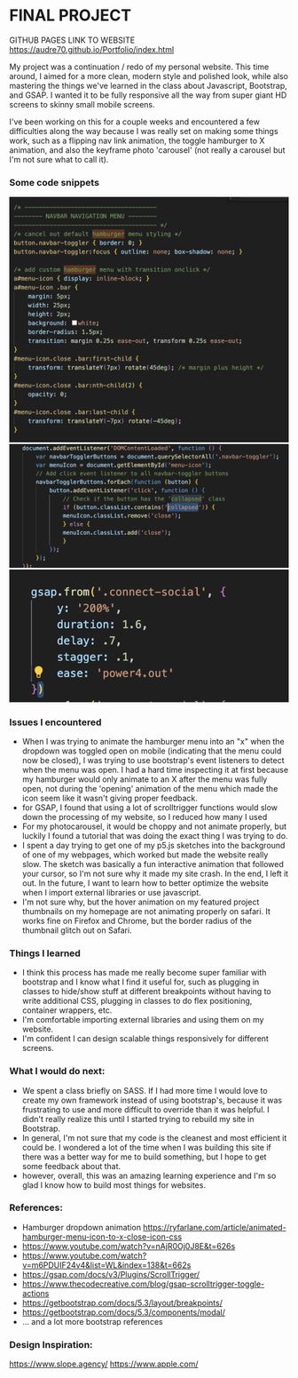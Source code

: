 # FINAL PROJECT

GITHUB PAGES LINK TO WEBSITE https://audre70.github.io/Portfolio/index.html

My project was a continuation / redo of my personal website. This time around, I aimed for a more clean, modern style and polished look, while also mastering the things we've learned in the class about Javascript, Bootstrap, and GSAP. I wanted it to be fully responsive all the way from super giant HD screens to skinny small mobile screens.

I've been working on this for a couple weeks and encountered a few difficulties along the way because I was really set on making some things work, such as a flipping nav link animation, the toggle hamburger to X animation, and also the keyframe photo 'carousel' (not really a carousel but I'm not sure what to call it).

### Some code snippets
![CSS of hamburger transform](./documentation/csshamburger.png "css hamburger")
![JS of hamburger transform](./documentation/jshamburger.png "js hamburger")
![staggering contact links](./documentation/stagger.png "contact links gsap")


### Issues I encountered
- When I was trying to animate the hamburger menu into an "x" when the dropdown was toggled open on mobile (indicating that the menu could now be closed), I was trying to use bootstrap's event listeners to detect when the menu was open. I had a hard time inspecting it at first because my hamburger would only animate to an X after the menu was fully open, not during the 'opening' animation of the menu which made the icon seem like it wasn't giving proper feedback.
- for GSAP, I found that using a lot of scrolltrigger functions would slow down the processing of my website, so I reduced how many I used
- For my photocarousel, it would be choppy and not animate properly, but luckily I found a tutorial that was doing the exact thing I was trying to do.
- I spent a day trying to get one of my p5.js sketches into the background of one of my webpages, which worked but made the website really slow. The sketch was basically a fun interactive animation that followed your cursor, so I'm not sure why it made my site crash. In the end, I left it out. In the future, I want to learn how to better optimize the website when I import external libraries or use javascript.
- I'm not sure why, but the hover animation on my featured project thumbnails on my homepage are not animating properly on safari. It works fine on Firefox and Chrome, but the border radius of the thumbnail glitch out on Safari.

### Things I learned
- I think this process has made me really become super familiar with bootstrap and I know what I find it useful for, such as plugging in classes to hide/show stuff at different breakpoints without having to write additional CSS, plugging in classes to do flex positioning, container wrappers, etc.
- I'm comfortable importing external libraries and using them on my website.
- I'm confident I can design scalable things responsively for different screens.

### What I would do next:
- We spent a class briefly on SASS. If I had more time I would love to create my own framework instead of using bootstrap's, because it was frustrating to use and more difficult to override than it was helpful. I didn't really realize this until I started trying to rebuild my site in Bootstrap.
- In general, I'm not sure that my code is the cleanest and most efficient it could be. I wondered a lot of the time when I was building this site if there was a better way for me to build something, but I hope to get some feedback about that.
- however, overall, this was an amazing learning experience and I'm so glad I know how to build most things for websites.

### References:
- Hamburger dropdown animation https://ryfarlane.com/article/animated-hamburger-menu-icon-to-x-close-icon-css
- https://www.youtube.com/watch?v=nAjR0Oj0J8E&t=626s
- https://www.youtube.com/watch?v=m6PDUIF24v4&list=WL&index=138&t=662s
- https://gsap.com/docs/v3/Plugins/ScrollTrigger/
- https://www.thecodecreative.com/blog/gsap-scrolltrigger-toggle-actions
- https://getbootstrap.com/docs/5.3/layout/breakpoints/
- https://getbootstrap.com/docs/5.3/components/modal/
- ... and a lot more bootstrap references


### Design Inspiration:
https://www.slope.agency/
https://www.apple.com/
